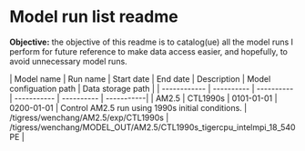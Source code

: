 # Model run list readme
**Objective:** the objective of this readme is to catalog(ue) all the model runs I perform for future reference to make data access easier, and hopefully, to avoid unnecessary model runs.

| Model name | Run name | Start date | End date | Description | Model configuation path | Data storage path  |
| ------------ | ---------- | ---------- | ----------- | ---------- | -----------|
| AM2.5 | CTL1990s | 0101-01-01 | 0200-01-01 | Control AM2.5 run using 1990s initial conditions. | /tigress/wenchang/AM2.5/exp/CTL1990s | /tigress/wenchang/MODEL_OUT/AM2.5/CTL1990s_tigercpu_intelmpi_18_540PE | 
